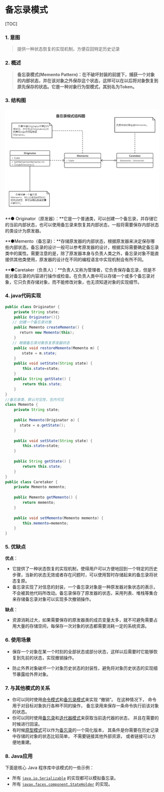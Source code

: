 # 备忘录模式

[TOC]

### 1. 意图

>提供一种状态恢复的实现机制，方便召回特定历史记录

### 2. 概述

>**备忘录模式(Memento Pattern)：在不破坏封装的前提下，捕获一个对象的内部状态，并在该对象之外保存这个状态，这样可以在以后将对象恢复到原先保存的状态。它是一种对象行为型模式，其别名为Token。** 

### 3. 结构图

![](img\备忘录模式.png)

**● Originator（原发器）：**它是一个普通类，可以创建一个备忘录，并存储它的当前内部状态，也可以使用备忘录来恢复其内部状态，一般将需要保存内部状态的类设计为原发器。

**●Memento（备忘录)：**存储原发器的内部状态，根据原发器来决定保存哪些内部状态。备忘录的设计一般可以参考原发器的设计，根据实际需要确定备忘录类中的属性。需要注意的是，除了原发器本身与负责人类之外，备忘录对象不能直接供其他类使用，原发器的设计在不同的编程语言中实现机制会有所不同。

**●Caretaker（负责人）：**负责人又称为管理者，它负责保存备忘录，但是不能对备忘录的内容进行操作或检查。在负责人类中可以存储一个或多个备忘录对象，它只负责存储对象，而不能修改对象，也无须知道对象的实现细节。

### 4. java代码实现

```java
public class Originator {
    private String state;
    public Originator(){}
　　// 创建一个备忘录对象
    public Memento createMemento() {
　　　　return new Memento(this);
    }
　　// 根据备忘录对象恢复原发器状态
    public void restoreMemento(Memento m) {
　　　　 state = m.state;
    }
    public void setState(String state) {
        this.state=state;
    }
    public String getState() {
        return this.state;
    }
}
//备忘录类，默认可见性，包内可见
class Memento {
    private String state;
 
    public Memento(Originator o) {
　　　　state = o.getState();
    }
 
    public void setState(String state) {
        this.state=state;
    }
 
    public String getState() {
        return this.state;
    }
}
public class Caretaker {
	private Memento memento;
 
	public Memento getMemento() {
		return memento;
	}
 
	public void setMemento(Memento memento) {
		this.memento=memento;
	}
}
```



### 5. 优缺点

**优点**：

- 它提供了一种状态恢复的实现机制，使得用户可以方便地回到一个特定的历史步骤，当新的状态无效或者存在问题时，可以使用暂时存储起来的备忘录将状态复原。 
- 备忘录实现了对信息的封装，一个备忘录对象是一种原发器对象状态的表示，不会被其他代码所改动。备忘录保存了原发器的状态，采用列表、堆栈等集合来存储备忘录对象可以实现多次撤销操作。

**缺点**：

- 资源消耗过大，如果需要保存的原发器类的成员变量太多，就不可避免需要占用大量的存储空间，每保存一次对象的状态都需要消耗一定的系统资源。 

### 6. 使用场景

- 保存一个对象在某一个时刻的全部状态或部分状态，这样以后需要时它能够恢复到先前的状态，实现撤销操作。

- 防止外界对象破坏一个对象历史状态的封装性，避免将对象历史状态的实现细节暴露给外界对象。

### 7. 与其他模式的关系

- 你可以同时使用[命令模式](https://refactoringguru.cn/design-patterns/command)和[备忘录模式](https://refactoringguru.cn/design-patterns/memento)来实现 “撤销”。 在这种情况下， 命令用于对目标对象执行各种不同的操作， 备忘录用来保存一条命令执行前该对象的状态。
- 你可以同时使用[备忘录](https://refactoringguru.cn/design-patterns/memento)和[迭代器模式](https://refactoringguru.cn/design-patterns/iterator)来获取当前迭代器的状态， 并且在需要的时候进行回滚。
- 有时候[原型模式](https://refactoringguru.cn/design-patterns/prototype)可以作为[备忘录](https://refactoringguru.cn/design-patterns/memento)的一个简化版本， 其条件是你需要在历史记录中存储的对象的状态比较简单， 不需要链接其他外部资源， 或者链接可以方便地重建。

### 8. Java应用

下面是核心 Java 程序库中该模式的一些示例：

- 所有 [`java.io.Serializable`](http://docs.oracle.com/javase/8/docs/api/java/io/Serializable.html) 的实现都可以模拟备忘录。
- 所有 [`javax.faces.component.StateHolder`](http://docs.oracle.com/javaee/7/api/javax/faces/component/StateHolder.html) 的实现。